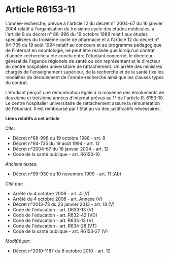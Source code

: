 # Article R6153-11

L'année-recherche, prévue à l'article 12 du décret n° 2004-67 du 16 janvier 2004 relatif à l'organisation du troisième cycle
des études médicales, à l'article 8 du décret n° 88-996 du 19 octobre 1988 relatif aux études spécialisées du troisième cycle
de pharmacie et à l'article 12 du décret n° 94-735 du 19 août 1994 relatif au concours et au programme pédagogique de
l'internat en odontologie, ne peut être réalisée que lorsqu'un contrat d'année-recherche a été conclu entre l'étudiant
concerné, le directeur général de l'agence régionale de santé ou son représentant et le directeur du centre hospitalier
universitaire de rattachement. Un arrêté des ministres chargés de l'enseignement supérieur, de la recherche et de la santé
fixe les modalités de déroulement de l'année-recherche ainsi que les clauses types du contrat.

L'étudiant perçoit une rémunération égale à la moyenne des émoluments de deuxième et troisième années d'internat prévus au 1°
de l'article R. 6153-10. Le centre hospitalier universitaire de rattachement assure la rémunération de l'étudiant. Il est
remboursé par l'Etat au vu des justificatifs nécessaires.

**Liens relatifs à cet article**

_Cite_:

  - Décret n°88-996 du 19 octobre 1988 - art. 8
  - Décret n°94-735 du 19 août 1994 - art. 12
  - Décret n°2004-67 du 16 janvier 2004 - art. 12
  - Code de la santé publique - art. R6153-10

_Anciens textes_:

  - Décret n°99-930 du 10 novembre 1999 - art. 11 (Ab)

_Cité par_:

  - Arrêté du 4 octobre 2006 - art. 4 (V)
  - Arrêté du 4 octobre 2006 - art. Annexe (V)
  - Décret n°2013-73 du 23 janvier 2013 - art. 18 (V)
  - Code de l'éducation - art. D633-13 (V)
  - Code de l'éducation - art. R632-42 (VD)
  - Code de l'éducation - art. R634-13 (V)
  - Code de l'éducation - art. R634-28 (VT)
  - Code de la santé publique - art. R6153-27 (V)

_Modifié par_:

  - Décret n°2010-1187 du 8 octobre 2010 - art. 12
